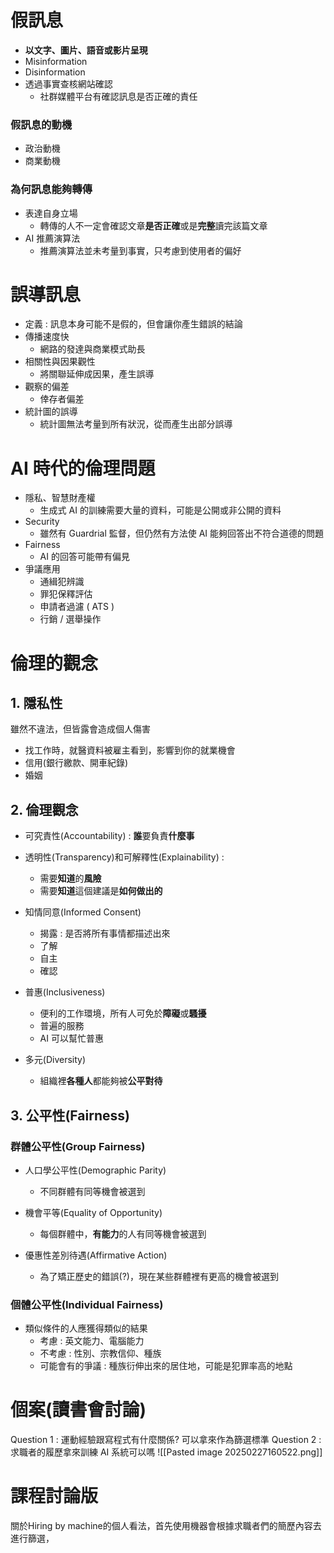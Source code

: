 # 假訊息
- **以文字、圖片、語音或影片呈現**
- Misinformation
- Disinformation
- 透過事實查核網站確認
	- 社群媒體平台有確認訊息是否正確的責任
### 假訊息的動機
- 政治動機
- 商業動機

### 為何訊息能夠轉傳
- 表達自身立場
	- 轉傳的人不一定會確認文章**是否正確**或是**完整**讀完該篇文章
- AI 推薦演算法
	- 推薦演算法並未考量到事實，只考慮到使用者的偏好

# 誤導訊息
- 定義 : 訊息本身可能不是假的，但會讓你產生錯誤的結論
- 傳播速度快
	- 網路的發達與商業模式助長
- 相關性與因果觀性
	- 將關聯延伸成因果，產生誤導
- 觀察的偏差
	- 倖存者偏差
- 統計圖的誤導
	- 統計圖無法考量到所有狀況，從而產生出部分誤導

# AI 時代的倫理問題
- 隱私、智慧財產權
	- 生成式 AI 的訓練需要大量的資料，可能是公開或非公開的資料
- Security
	- 雖然有 Guardrial 監督，但仍然有方法使 AI 能夠回答出不符合道德的問題
- Fairness
	- AI 的回答可能帶有偏見
- 爭議應用
	- 通緝犯辨識
	- 罪犯保釋評估
	- 申請者過濾 ( ATS )
	- 行銷 / 選舉操作
# 倫理的觀念
## 1.  隱私性
雖然不違法，但皆露會造成個人傷害
- 找工作時，就醫資料被雇主看到，影響到你的就業機會
- 信用(銀行繳款、開車紀錄)
- 婚姻
## 2.  倫理觀念
- 可究責性(Accountability) : **誰**要負責**什麼事**

- 透明性(Transparency)和可解釋性(Explainability) :
	- 需要**知道**的**風險**
	- 需要**知道**這個建議是**如何做出的**

- 知情同意(Informed Consent)
	- 揭露 : 是否將所有事情都描述出來
	- 了解
	- 自主
	- 確認

- 普惠(Inclusiveness)
	- 便利的工作環境，所有人可免於**障礙**或**騷擾**
	- 普遍的服務
	- AI 可以幫忙普惠

- 多元(Diversity)
	- 組織裡**各種人**都能夠被**公平對待**

## 3.  公平性(Fairness)
### 群體公平性(Group Fairness)
- 人口學公平性(Demographic Parity)
	- 不同群體有同等機會被選到

- 機會平等(Equality of Opportunity)
	- 每個群體中，**有能力**的人有同等機會被選到

- 優惠性差別待遇(Affirmative Action)
	- 為了矯正歷史的錯誤(?)，現在某些群體裡有更高的機會被選到

### 個體公平性(Individual Fairness)
- 類似條件的人應獲得類似的結果
	- 考慮 : 英文能力、電腦能力
	- 不考慮 : 性別、宗教信仰、種族
	- 可能會有的爭議 : 種族衍伸出來的居住地，可能是犯罪率高的地點

# 個案(讀書會討論)
Question 1 : 運動經驗跟寫程式有什麼關係? 可以拿來作為篩選標準
Question 2 : 求職者的履歷拿來訓練 AI 系統可以嗎
![[Pasted image 20250227160522.png]]

# 課程討論版

關於Hiring by machine的個人看法，首先使用機器會根據求職者們的簡歷內容去進行篩選，
